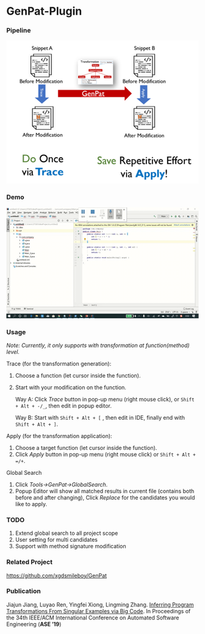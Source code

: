# GenPat-Plugin



### Pipeline

![pipeline](other/pipeline.png)



### Demo

![demo](other/demo-only-apply.gif)



### Usage

*Note: Currently, it only supports with transformation at function(method) level.*

Trace (for the transformation generation):
  
  1. Choose a function (let cursor inside the function).
  
  2. Start with your modification on the function.
  
      Way A: Click *Trace* button in pop-up menu (right mouse click), or `Shift + Alt + -/_`, then edit in popup editor.
      
      Way B: Start with  `Shift + Alt + [` , then edit in IDE, finally end with `Shift + Alt + ]`.



Apply (for the transformation application):
  1. Choose a target function (let cursor inside the function).
  2. Click *Apply* button in pop-up menu (right mouse click) or  `Shift + Alt + =/+`.

Global Search
  1. Click *Tools->GenPat->GlobalSearch*.
  2. Popup Editor will show all matched results in current file (contains both before and after changing), Click *Replace* for the candidates you would like to apply.

### TODO

1. Extend global search to all project scope
2. User setting for multi candidates
4. Support with method signature modification

### Related Project

https://github.com/xgdsmileboy/GenPat


### Publication

Jiajun Jiang, Luyao Ren, Yingfei Xiong, Lingming Zhang. [Inferring Program Transformations From
Singular Examples via Big Code](http://luyaoren.com/wp-content/uploads/ASE19-GENPAT.pdf). In Proceedings of the 34th IEEE/ACM International Conference on
Automated Software Engineering (**ASE ’19**)

